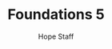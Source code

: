 ---
image: /assets/img/kl/kl_foundations_5.png
title: Foundations 5
number: 5
categories:
  - Meditations
  - Foundations
author: Hope Staff
notes: Foundations 5
embed: >-
  <iframe style="border-radius:12px" src="https://open.spotify.com/embed/episode/66cqyaB1apeOgmx3ZVoXSF?utm_source=generator" width="100%" height="352" frameBorder="0" allowfullscreen="" allow="autoplay; clipboard-write; encrypted-media; fullscreen; picture-in-picture" loading="lazy"></iframe>
transcript: >-
  SOME LINES OF TEXT START HERE
---